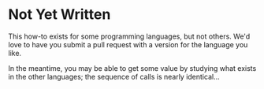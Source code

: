 # Not Yet Written

This how-to exists for some programming languages, but not others.
We'd love to have you submit a pull request with a version for
the language you like.

In the meantime, you may be able to get some value by studying
what exists in the other languages; the sequence of calls is
nearly identical...